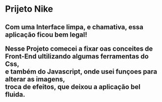 <h1>Prijeto Nike</h1>

<h2>
Com uma Interface limpa, e chamativa, essa aplicação ficou bem legal!
  <br>

  Nesse Projeto comecei a fixar oas conceites de Front-End ultilizando algumas ferramentas do Css, 
  <br> e também do Javascript, onde usei funçoes para alterar as imagens, <br>
  troca de efeitos, que deixou a aplicação bel fluida.

<img src="">
  

  
</h2>
